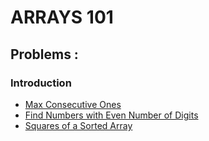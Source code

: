 # ARRAYS 101

## Problems :
### Introduction
-  [Max Consecutive Ones](/./max-consecutive-ones)
-  [Find Numbers with Even Number of Digits]()
-  [Squares of a Sorted Array]() 



